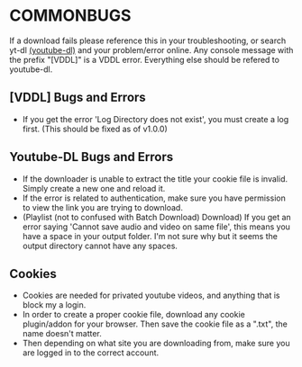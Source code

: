 # COMMONBUGS
If a download fails please reference this in your troubleshooting, or search yt-dl [(youtube-dl)](https://github.com/ytdl-org/youtube-dl) and your problem/error online.
Any console message with the prefix "[VDDL]" is a VDDL error. Everything else should be refered to youtube-dl.

## [VDDL] Bugs and Errors
- If you get the error 'Log Directory does not exist', you must create a log first. (This should be fixed as of v1.0.0)

## Youtube-DL Bugs and Errors
- If the downloader is unable to extract the title your cookie file is invalid. Simply create a new one and reload it.
- If the error is related to authentication, make sure you have permission to view the link you are trying to download.
- (Playlist (not to confused with Batch Download) Download) If you get an error saying 'Cannot save audio and video on same file', this means you have a space in your output folder. I'm not sure why but it seems the output directory cannot have any spaces.


## Cookies
- Cookies are needed for privated youtube videos, and anything that is block my a login.
- In order to create a proper cookie file, download any cookie plugin/addon for your browser. Then save the cookie file as a ".txt", the name doesn't matter.
- Then depending on what site you are downloading from, make sure you are logged in to the correct account.

